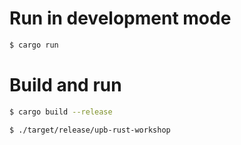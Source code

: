 # Run in development mode

```sh
$ cargo run
```

# Build and run

```sh
$ cargo build --release
```


```sh
$ ./target/release/upb-rust-workshop
```